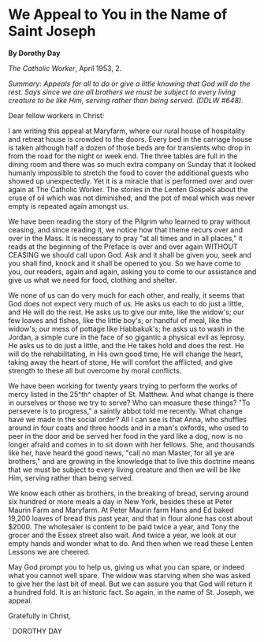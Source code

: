 We Appeal to You in the Name of Saint Joseph
============================================

**By Dorothy Day**

*The Catholic Worker*, April 1953, 2.

*Summary: Appeals for all to do or give a little knowing that God will
do the rest. Says since we are all brothers we must be subject to every
living creature to be like Him, serving rather than being served. (DDLW
\#648).*

Dear fellow workers in Christ:

I am writing this appeal at Maryfarm, where our rural house of
hospitality and retreat house is crowded to the doors. Every bed in the
carriage house is taken although half a dozen of those beds are for
transients who drop in from the road for the night or week end. The
three tables are full in the dining room and there was so much extra
company on Sunday that it looked humanly impossible to stretch the food
to cover the additional guests who showed up unexpectedly. Yet it is a
miracle that is performed over and over again at The Catholic Worker.
The stories in the Lenten Gospels about the cruse of oil which was not
diminished, and the pot of meal which was never empty is repeated again
amongst us.

We have been reading the story of the Pilgrim who learned to pray
without ceasing, and since reading it, we notice how that theme recurs
over and over in the Mass. It is necessary to pray "at all times and in
all places," it reads at the beginning of the Preface is over and over
again WITHOUT CEASING we should call upon God. Ask and it shall be given
you, seek and you shall find, knock and it shall be opened to you. So we
have come to you, our readers, again and again, asking you to come to
our assistance and give us what we need for food, clothing and shelter.

We none of us can do very much for each other, and really, it seems that
God does not expect very much of us. He asks us each to do just a
little, and He will do the rest. He asks us to give our mite, like the
widow's; our few loaves and fishes, like the little boy's; or handful of
meal, like the widow's; our mess of pottage like Habbakuk's; he asks us
to wash in the Jordan, a simple cure in the face of so gigantic a
physical evil as leprosy. He asks us to do just a little, and the He
takes hold and does the rest. He will do the rehabilitating, in His own
good time, He will change the heart, taking away the heart of stone, He
will comfort the afflicted, and give strength to these all but overcome
by moral conflicts.

We have been working for twenty years trying to perform the works of
mercy listed in the 25^th^ chapter of St. Matthew. And what change is
there in ourselves or those we try to serve? Who can measure these
things? "To persevere is to progress," a saintly abbot told me recently.
What change have we made in the social order? All I can see is that
Anna, who shuffles around in four coats and three hoods and in a man's
oxfords, who used to peer in the door and be served her food in the yard
like a dog, now is no longer afraid and comes in to sit down with her
fellows. She, and thousands like her, have heard the good news, "call no
man Master, for all ye are brothers," and are growing in the knowledge
that to live this doctrine means that we must be subject to every living
creature and then we will be like Him, serving rather than being served.

We know each other as brothers, in the breaking of bread, serving around
six hundred or more meals a day in New York, besides these at Peter
Maurin Farm and Maryfarm. At Peter Maurin farm Hans and Ed baked 19,200
loaves of bread this past year, and that in flour alone has cost about
\$2000. The wholesaler is content to be paid twice a year, and Tony the
grocer and the Essex street also wait. And twice a year, we look at our
empty hands and wonder what to do. And then when we read these Lenten
Lessons we are cheered.

May God prompt you to help us, giving us what you can spare, or indeed
what you cannot well spare. The widow was starving when she was asked to
give her the last bit of meal. But we can assure you that God will
return it a hundred fold. It is an historic fact. So again, in the name
of St. Joseph, we appeal.

Gratefully in Christ,

\` DOROTHY DAY
